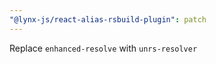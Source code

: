 ```yaml
---
"@lynx-js/react-alias-rsbuild-plugin": patch
---
```


Replace `enhanced-resolve` with `unrs-resolver`
